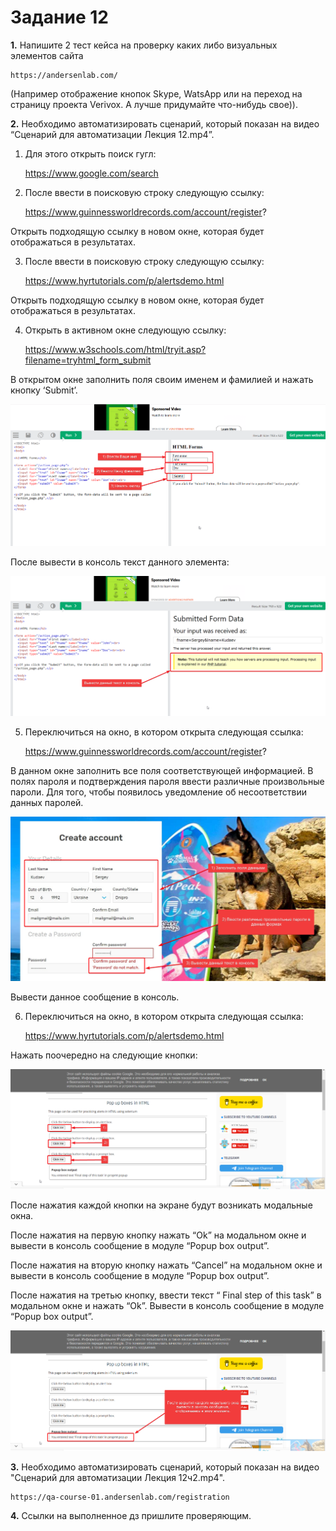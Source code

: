 # Задание 12

**1.**	Напишите 2 тест кейса на проверку каких либо визуальных элементов сайта

	https://andersenlab.com/ 
	
(Например отображение кнопок Skype, WatsApp или на переход на страницу проекта Verivox. А лучше придумайте что-нибудь свое)).

**2.**	Необходимо автоматизировать сценарий, который показан на видео “Сценарий для автоматизации Лекция 12.mp4”. 

1) Для этого открыть поиск гугл: 
	
	https://www.google.com/search
	
2) После ввести в поисковую строку следующую ссылку: 

	https://www.guinnessworldrecords.com/account/register?
	
Открыть подходящую ссылку в новом окне, которая будет отображаться в результатах.

3) После ввести в поисковую строку следующую ссылку: 

	https://www.hyrtutorials.com/p/alertsdemo.html
	
Открыть подходящую ссылку в новом окне, которая будет отображаться в результатах.

4) Открыть в активном окне следующую ссылку: 

	https://www.w3schools.com/html/tryit.asp?filename=tryhtml_form_submit
	
В открытом окне заполнить поля своим именем и фамилией и нажать кнопку ‘Submit’.

![html-forms]

После вывести в консоль текст данного элемента:

![form-data]

5) Переключиться на окно, в котором открыта следующая ссылка: 

	https://www.guinnessworldrecords.com/account/register?

В данном окне заполнить все поля соответствующей информацией. 
В полях пароля и подтверждения пароля ввести различные произвольные пароли. 
Для того, чтобы появилось уведомление об несоответствии данных паролей.

![create-account]

Вывести данное сообщение в консоль.

6) Переключиться на окно, в котором открыта следующая ссылка: 

	https://www.hyrtutorials.com/p/alertsdemo.html
	
Нажать поочередно на следующие кнопки:

![buttons]

После нажатия каждой кнопки на экране будут возникать модальные окна. 

После нажатия на первую кнопку нажать “Ok” на модальном окне 
и вывести в консоль сообщение в модуле “Popup box output”.

После нажатия на вторую кнопку нажать “Cancel” на модальном окне 
и вывести в консоль сообщение в модуле “Popup box output”.

После нажатия на третью кнопку, ввести текст “ Final step of this task” в 
модальном окне и нажать “Ok”. Вывести в консоль сообщение в модуле “Popup box output”.

![pop-up]

**3.**	Необходимо автоматизировать сценарий, который показан на видео "Сценарий для автоматизации Лекция 12ч2.mp4". 

	https://qa-course-01.andersenlab.com/registration

**4.**	Ссылки на выполненное дз пришлите проверяющим.


<!-- MARKDOWN LINKS & IMAGES -->

[html-forms]:project-info/html-forms.png

[form-data]:project-info/form-data.png

[create-account]:project-info/create-account.png

[buttons]:project-info/buttons.png

[pop-up]:project-info/pop-up.png